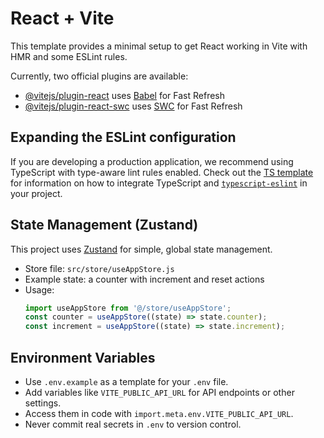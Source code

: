 # React + Vite

This template provides a minimal setup to get React working in Vite with HMR and some ESLint rules.

Currently, two official plugins are available:

- [@vitejs/plugin-react](https://github.com/vitejs/vite-plugin-react/blob/main/packages/plugin-react) uses [Babel](https://babeljs.io/) for Fast Refresh
- [@vitejs/plugin-react-swc](https://github.com/vitejs/vite-plugin-react/blob/main/packages/plugin-react-swc) uses [SWC](https://swc.rs/) for Fast Refresh

## Expanding the ESLint configuration

If you are developing a production application, we recommend using TypeScript with type-aware lint rules enabled. Check out the [TS template](https://github.com/vitejs/vite/tree/main/packages/create-vite/template-react-ts) for information on how to integrate TypeScript and [`typescript-eslint`](https://typescript-eslint.io) in your project.

## State Management (Zustand)

This project uses [Zustand](https://zustand-demo.pmnd.rs/) for simple, global state management.

- Store file: `src/store/useAppStore.js`
- Example state: a counter with increment and reset actions
- Usage:
  ```js
  import useAppStore from '@/store/useAppStore';
  const counter = useAppStore((state) => state.counter);
  const increment = useAppStore((state) => state.increment);
  ```

## Environment Variables

- Use `.env.example` as a template for your `.env` file.
- Add variables like `VITE_PUBLIC_API_URL` for API endpoints or other settings.
- Access them in code with `import.meta.env.VITE_PUBLIC_API_URL`.
- Never commit real secrets in `.env` to version control.
